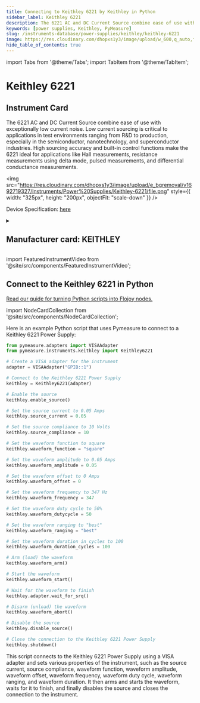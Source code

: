 ```yaml
---
title: Connecting to Keithley 6221 by Keithley in Python
sidebar_label: Keithley 6221
description: The 6221 AC and DC Current Source combine ease of use with exceptionally low current noise. Low current sourcing is critical to applications in test environments ranging from R&D to production, especially in the semiconductor, nanotechnology, and superconductor industries. High sourcing accuracy and built-in control functions make the 6221 ideal for applications like Hall measurements, resistance measurements using delta mode, pulsed measurements, and differential conductance measurements.
keywords: [power supplies, Keithley, PyMeasure]
slug: /instruments-database/power-supplies/keithley/keithley-6221
image: https://res.cloudinary.com/dhopxs1y3/image/upload/w_600,q_auto,f_auto/e_bgremoval/v1692719327/Instruments/Power%20Supplies/Keithley-6221/file.jpg
hide_table_of_contents: true
---
```


import Tabs from '@theme/Tabs';
import TabItem from '@theme/TabItem';

# Keithley 6221

## Instrument Card

<div className="flex">

<div>

The 6221 AC and DC Current Source combine ease of use with exceptionally low current noise. Low current sourcing is critical to applications in test environments ranging from R&D to production, especially in the semiconductor, nanotechnology, and superconductor industries. High sourcing accuracy and built-in control functions make the 6221 ideal for applications like Hall measurements, resistance measurements using delta mode, pulsed measurements, and differential conductance measurements.

</div>

<img src="https://res.cloudinary.com/dhopxs1y3/image/upload/e_bgremoval/v1692719327/Instruments/Power%20Supplies/Keithley-6221/file.png" style={{ width: "325px", height: "200px", objectFit: "scale-down" }} />

</div>

<div className="flex text-center">

<p>Device Specification: <a target="\_blank" href="https://download.tek.com/datasheet/6220-6221.pdf">here</a></p>

</div>

<details style={{ marginTop: "15px"}}>
<summary><h2>Manufacturer card: KEITHLEY</h2></summary>

<img src="https://res.cloudinary.com/dhopxs1y3/image/upload/v1692806202/Instruments/Vendor%20Logos/Keithley.png" style={{ width: "100%", height: "170px",objectFit: "scale-down" }} />

Keithley Instruments is a measurement and instrument company headquartered in Solon, Ohio, that develops, manufactures, markets, and sells data acquisition products, as well as complete systems for high-volume production and assembly testing.

<ul>
  <li>Headquarters: Cleveland, Ohio, United States</li>
  <li>Yearly Revenue (millions, USD): 110.6</li>
  <li>Vendor Website: <a href="https://www.tek.com/en">here</a></li>
</ul>
</details>

import FeaturedInstrumentVideo from '@site/src/components/FeaturedInstrumentVideo';

<FeaturedInstrumentVideo category='POWER_SUPPLIES' manufacturer='KEITHLEY'></FeaturedInstrumentVideo>


## Connect to the Keithley 6221 in Python

[Read our guide for turning Python scripts into Flojoy nodes.](https://docs.flojoy.ai/contribution/blocks/custom-flojoy-block/)

import NodeCardCollection from '@site/src/components/NodeCardCollection';

<Tabs>

<TabItem value="Flojoy" label="Flojoy" className="flojoy-instrument-tabs">

<NodeCardCollection category='POWER_SUPPLIES' manufacturer='KEITHLEY'></NodeCardCollection>

</TabItem>
<TabItem value="PyMeasure" label="PyMeasure">

Here is an example Python script that uses Pymeasure to connect to a Keithley 6221 Power Supply:

```python
from pymeasure.adapters import VISAAdapter
from pymeasure.instruments.keithley import Keithley6221

# Create a VISA adapter for the instrument
adapter = VISAAdapter("GPIB::1")

# Connect to the Keithley 6221 Power Supply
keithley = Keithley6221(adapter)

# Enable the source
keithley.enable_source()

# Set the source current to 0.05 Amps
keithley.source_current = 0.05

# Set the source compliance to 10 Volts
keithley.source_compliance = 10

# Set the waveform function to square
keithley.waveform_function = "square"

# Set the waveform amplitude to 0.05 Amps
keithley.waveform_amplitude = 0.05

# Set the waveform offset to 0 Amps
keithley.waveform_offset = 0

# Set the waveform frequency to 347 Hz
keithley.waveform_frequency = 347

# Set the waveform duty cycle to 50%
keithley.waveform_dutycycle = 50

# Set the waveform ranging to "best"
keithley.waveform_ranging = "best"

# Set the waveform duration in cycles to 100
keithley.waveform_duration_cycles = 100

# Arm (load) the waveform
keithley.waveform_arm()

# Start the waveform
keithley.waveform_start()

# Wait for the waveform to finish
keithley.adapter.wait_for_srq()

# Disarm (unload) the waveform
keithley.waveform_abort()

# Disable the source
keithley.disable_source()

# Close the connection to the Keithley 6221 Power Supply
keithley.shutdown()
```

This script connects to the Keithley 6221 Power Supply using a VISA adapter and sets various properties of the instrument, such as the source current, source compliance, waveform function, waveform amplitude, waveform offset, waveform frequency, waveform duty cycle, waveform ranging, and waveform duration. It then arms and starts the waveform, waits for it to finish, and finally disables the source and closes the connection to the instrument.

</TabItem>
</Tabs>